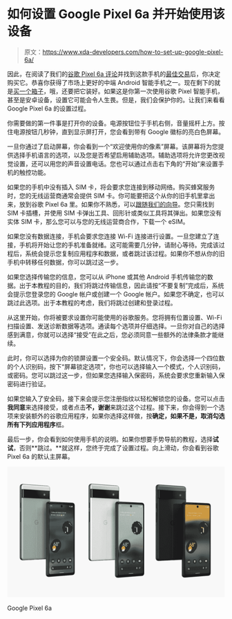 # 如何设置 Google Pixel 6a 并开始使用该设备

> 原文：<https://www.xda-developers.com/how-to-set-up-google-pixel-6a/>

因此，在阅读了我们的[谷歌 Pixel 6a 评论](https://www.xda-developers.com/google-pixel-6a-review/)并找到这款手机的[最佳交易](https://www.xda-developers.com/best-google-pixel-6a-deals/)后，你决定购买它。恭喜你获得了市场上更好的中端 Android 智能手机之一。现在剩下的就是[买一个箱子](https://www.xda-developers.com/best-google-pixel-6a-cases/)，哦，还要把它装好。如果这是你第一次使用谷歌 Pixel 智能手机，甚至是安卓设备，设置它可能会令人生畏。但是，我们会保护你的。让我们来看看 Google Pixel 6a 的设置过程。

你需要做的第一件事是打开你的设备。电源按钮位于手机右侧，音量摇杆上方。按住电源按钮几秒钟，直到显示屏打开，您会看到带有 Google 徽标的亮白色屏幕。

一旦你通过了启动屏幕，你会看到一个“欢迎使用你的像素”屏幕。该屏幕将为您提供选择手机语言的选项，以及您是否希望启用辅助选项。辅助选项将允许您更改视觉设置，还可以用您的声音设置电话。您也可以通过点击右下角的“开始”来设置手机的触控功能。

如果您的手机中没有插入 SIM 卡，将会要求您连接到移动网络。购买蜂窝服务时，您的无线运营商通常会提供 SIM 卡。你可能要把这个从你的旧手机里拿出来，放到谷歌 Pixel 6a 里。如果你不熟悉，可以[跟随我们的向导](https://www.xda-developers.com/how-to-insert-sim-android/)。您只需找到 SIM 卡插槽，并使用 SIM 卡弹出工具、回形针或类似工具将其弹出。如果您没有实体 SIM 卡，那么您可以与您的无线运营商合作，下载一个 eSIM。

如果您没有数据连接，手机会要求您连接 Wi-Fi 连接进行设置。一旦您建立了连接，手机将开始让您的手机准备就绪。这可能需要几分钟，请耐心等待。完成该过程后，系统会提示您复制应用程序和数据，或者跳过该过程。如果你不想从你的旧手机中转移任何数据，你可以跳过这一步。

如果您选择传输您的信息，您可以从 iPhone 或其他 Android 手机传输您的数据。出于本教程的目的，我们将跳过传输信息，因此请按“不要复制”完成后，系统会提示您登录您的 Google 帐户或创建一个 Google 帐户。如果您不确定，也可以跳过此选项。出于本教程的考虑，我们将跳过创建和登录过程。

从这里开始，你将被要求设置你可能使用的谷歌服务。您将拥有位置设置、Wi-Fi 扫描设置、发送诊断数据等选项。通读每个选项并仔细选择。一旦你对自己的选择感到满意，你就可以选择“接受”在此之后，您必须同意一些额外的法律条款才能继续。

此时，你可以选择为你的锁屏设置一个安全码。默认情况下，你会选择一个四位数的个人识别码，按下“屏幕锁定选项”，你也可以选择输入一个模式，个人识别码，或密码。您可以跳过这一步，但如果您选择输入保密码，系统会要求您重新输入保密码进行验证。

如果您输入了安全码，接下来会提示您注册指纹以轻松解锁您的设备。您可以点击**我同意**来选择接受，或者点击**不，谢谢**来跳过这个过程。接下来，你会得到一个选项来安装额外的谷歌应用程序，如果你选择这样做，按**确定，**如果不是，取消勾选**所有下列应用程序**框。

最后一步，你会看到如何使用手机的说明。如果你想要手势导航的教程，选择**试试**，否则**跳过。**就这样，您终于完成了设置过程。向上滑动，你会看到谷歌 Pixel 6a 的默认主屏幕。

 <picture>![The Google Pixel 6a is an affordable Android smartphone. ](img/7be9b2d2fe84228af7f86adef6abdc3e.png)</picture> 

Google Pixel 6a